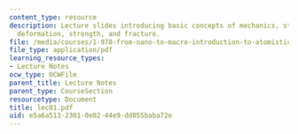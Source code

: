 ```yaml
---
content_type: resource
description: Lecture slides introducing basic concepts of mechanics, stress and strain,
  deformation, strength, and fracture.
file: /media/courses/1-978-from-nano-to-macro-introduction-to-atomistic-modeling-techniques-january-iap-2007/e5a6a51323010e0244e9dd055baba72e_lec01.pdf
file_type: application/pdf
learning_resource_types:
- Lecture Notes
ocw_type: OCWFile
parent_title: Lecture Notes
parent_type: CourseSection
resourcetype: Document
title: lec01.pdf
uid: e5a6a513-2301-0e02-44e9-dd055baba72e
---
```

